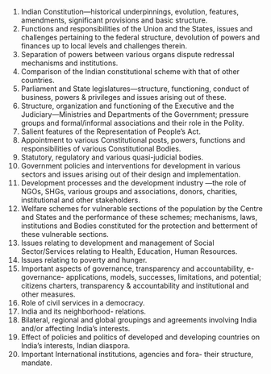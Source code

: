 1.  Indian Constitution—historical underpinnings, evolution, features, amendments, significant provisions
and basic structure.
2.  Functions and responsibilities of the Union and the States, issues and challenges pertaining to the
federal structure, devolution of powers and finances up to local levels and challenges therein.
3.  Separation of powers between various organs dispute redressal mechanisms and institutions.
4.  Comparison of the Indian constitutional scheme with that of other countries.
5.  Parliament and State legislatures—structure, functioning, conduct of business, powers & privileges
and issues arising out of these.
6.  Structure, organization and functioning of the Executive and the Judiciary—Ministries and
Departments of the Government; pressure groups and formal/informal associations and their role in the
Polity.
7.  Salient features of the Representation of People’s Act.
8.  Appointment to various Constitutional posts, powers, functions and responsibilities of various
Constitutional Bodies.
9.  Statutory, regulatory and various quasi-judicial bodies.
10.  Government policies and interventions for development in various sectors and issues arising out of
their design and implementation.
11.  Development processes and the development industry —the role of NGOs, SHGs, various groups and
associations, donors, charities, institutional and other stakeholders.
12.  Welfare schemes for vulnerable sections of the population by the Centre and States and the
performance of these schemes; mechanisms, laws, institutions and Bodies constituted for the protection
and betterment of these vulnerable sections.
13.  Issues relating to development and management of Social Sector/Services relating to Health,
Education, Human Resources.
14.  Issues relating to poverty and hunger.
15.  Important aspects of governance, transparency and accountability, e-governance- applications, models,
successes, limitations, and potential; citizens charters, transparency & accountability and institutional
and other measures.
16.  Role of civil services in a democracy.
17.  India and its neighborhood- relations.
18.  Bilateral, regional and global groupings and agreements involving India and/or affecting India’s
interests.
19.  Effect of policies and politics of developed and developing countries on India’s interests, Indian
diaspora.
20.  Important International institutions, agencies and fora- their structure, mandate. 